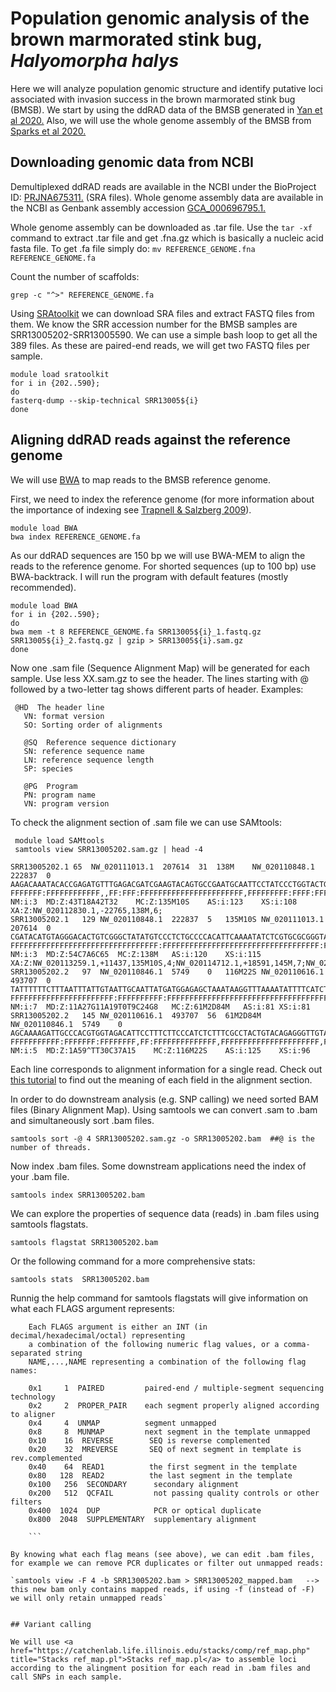 # Population genomic analysis of the brown marmorated stink bug, _Halyomorpha halys_

Here we will analyze population genomic structure and identify putative loci associated with invasion success in the brown marmorated stink bug (BMSB).
We start by using the ddRAD data of the BMSB generated in <a href="https://bmcgenomics.biomedcentral.com/articles/10.1186/s12864-021-07678-z" title="Yan et al 2020.">Yan et al 2020.</a> Also, we will use the whole genome assembly of the BMSB from <a href="https://bmcgenomics.biomedcentral.com/articles/10.1186/s12864-020-6510-7" title="Sparks et al 2020.">Sparks et al 2020.<a>
  
 
  ## Downloading genomic data from NCBI
 
Demultiplexed ddRAD reads are available in the NCBI under the BioProject ID: <a href="https://www.ncbi.nlm.nih.gov/bioproject/?term=PRJNA675311." title="PRJNA675311.">PRJNA675311.</a> (SRA files).
Whole genome assembly data are available in the NCBI as Genbank assembly accession <a href="https://www.ncbi.nlm.nih.gov/assembly/GCF_000696795.1/" title="GCA_000696795.1.">GCA_000696795.1.</a>
  
Whole genome assembly can be downloaded as .tar file. Use the `tar -xf` command to extract .tar file and get .fna.gz which is basically a nucleic acid fasta file. To get .fa file simply do: `mv REFERENCE_GENOME.fna REFERENCE_GENOME.fa`

 Count the number of scaffolds:
  
`grep -c "^>" REFERENCE_GENOME.fa`
  
Using <a href="https://github.com/ncbi/sra-tools/wiki/HowTo:-fasterq-dump" title="SRAtoolkit">SRAtoolkit</a> we can download SRA files and extract FASTQ files from them. We know the SRR accession number for the BMSB samples are SRR13005202-SRR13005590. We can use a simple bash loop to get all the 389 files. As these are paired-end reads, we will get two FASTQ files per sample.
 
```
module load sratoolkit
for i in {202..590};
do
fasterq-dump --skip-technical SRR13005${i}
done
```

  
  ## Aligning ddRAD reads against the reference genome
  
We will use <a href="http://bio-bwa.sourceforge.net/bwa.shtml" title="BWA">BWA</a> to map reads to the BMSB reference genome. 

 First, we need to index the reference genome (for more information about the importance of indexing see <a href="https://www.nature.com/articles/nbt0509-455" title="Trapnell & Salzberg 2009">Trapnell & Salzberg 2009</a>).
 
```
module load BWA
bwa index REFERENCE_GENOME.fa
```
  
As our ddRAD sequences are 150 bp we will use BWA-MEM to align the reads to the reference genome. For shorted sequences (up to 100 bp) use BWA-backtrack.
I will run the program with default features (mostly recommended).
  
```
module load BWA
for i in {202..590};
do
bwa mem -t 8 REFERENCE_GENOME.fa SRR13005${i}_1.fastq.gz SRR13005${i}_2.fastq.gz | gzip > SRR13005${i}.sam.gz
done
  ```
  
 Now one .sam file (Sequence Alignment Map) will be generated for each sample. Use less XX.sam.gz to see the header. The lines starting with @ followed by a two-letter tag shows different parts of header. Examples:
 ``` 
  @HD  The header line
	VN: format version
	SO: Sorting order of alignments

	@SQ  Reference sequence dictionary
	SN: reference sequence name
	LN: reference sequence length
	SP: species

	@PG  Program
	PN: program name
	VN: program version
```
 
To check the alignment section of .sam file we can use SAMtools:
  
 ```
  module load SAMtools
  samtools view SRR13005202.sam.gz | head -4
  ```
  
  ```
  SRR13005202.1	65	NW_020111013.1	207614	31	138M	NW_020110848.1	222837	0	AAGACAAATACACCGAGATGTTTGAGACGATCGAAGTACAGTGCCGAATGCAATTCCTATCCCTGGTACTGAAGATTCAGCTGGCAAAAGAACTAGGGAAGAAAGAGGGAATGCCGAGAGACCGCTCGTTTGTGGAAT	FFFFFFF:FFFFFFFFFFFF,,FF:FFF:FFFFFFFFFFFFFFFFFFFFFFF,FFFFFFFFF:FFFF:FFFFFFFFFFFFFFFFF,FFFFF:FFFFFFFFFFFFFFFFFF:FFFFFFFFFFFFFFFFFFF,FFFFFFF	NM:i:3	MD:Z:43T18A42T32	MC:Z:135M10S	AS:i:123	XS:i:108	XA:Z:NW_020112830.1,-22765,138M,6;
SRR13005202.1	129	NW_020110848.1	222837	5	135M10S	NW_020111013.1	207614	0	CGATACATGTAGGGACACTGTCGGGCTATATGTCCCTCTGCCCCACATTCAAAATATCTCGTGCGCGGGTAATGCGCCACTAGATGCCCAACCCTCCCGCAACCATGACACTTGCGGTCCTCCCGCCGACCATTGTTTCTGGGTT	FFFFFFFFFFFFFFFFFFFFFFFFFFFFFFFFF:FFFFFFFFFFFFFFFFFFFFFFFFFFFFFFFFFFF:FFFFFFFFF:F:FFFFFFFF:FFFFFFFFFFFFFFFFFF,FFFFFF::FFFFFFFFFF,,F,::F::FFFFFFFF	NM:i:3	MD:Z:54C7A6C65	MC:Z:138M	AS:i:120	XS:i:115	XA:Z:NW_020113259.1,+11437,135M10S,4;NW_020114712.1,+18591,145M,7;NW_020113353.1,+54411,135M10S,6;NW_020113948.1,-35551,2S78M4I61M,10;
SRR13005202.2	97	NW_020110846.1	5749	0	116M22S	NW_020110616.1	493707	0	TATTTTTTCTTTAATTTATTGTAATTGCAATTATGATGGAGAGCTAAATAAGGTTTAAAATATTTTCATCTGCTCAACCTGGTCTCGATTCATCAAACTTCAGGAGGACACGCGCCACTGGACCACCAAGTACCCCCT	FFFFFFFFFFFFFFFFFFFFFFF:FFFFFFFFFF:FFFFFFFFFFFFFFFFFFFFFFFFFFFFFFFFFFFFFFFFFFFFFFFFFFFFFFFFFFFFFFFFFFFFFFFFFFFFFFFFFFFFFFFFFFFFFFFFFFFFFFF	NM:i:7	MD:Z:11A27G11A19T0T9C24G8	MC:Z:61M2D84M	AS:i:81	XS:i:81
SRR13005202.2	145	NW_020110616.1	493707	56	61M2D84M	NW_020110846.1	5749	0	AGCAAAAGATTGCCCACGTGGTAGACATTCCTTTCTTCCCATCTCTTTCGCCTACTGTACAGAGGGTTGTAGCCAGGAAACCTATTCTTCTATTGACCTCTTTCTCATCCACTATTTCTCTCATATTCTTCATGATTTGGTTATA	FFFFFFFFFFF:FFFFFFF:FFFFFFFF,FF:FFFFFFFFFFFFFF,FFFFFFFFFFFFFFFFFFFFFF,FFFFFFFFFFFFFFFFFFFFFFF:FFFFFFFFFFFFFFFFFFFFFFFFFF:FFFFFFFFFFFF,FFFFFFFFFFF	NM:i:5	MD:Z:1A59^TT30C37A15	MC:Z:116M22S	AS:i:125	XS:i:96
```

 Each line corresponds to alignment information for a single read. Check out <a href="https://hbctraining.github.io/Intro-to-rnaseq-hpc-O2/lessons/04_alignment_quality.html" title="this tutorial">this tutorial</a> to find out the meaning of each field in the alignment section.
  
  

In order to do downstream analysis (e.g. SNP calling) we need sorted BAM files (Binary Alignment Map). Using samtools we can convert .sam to .bam and simultaneously sort .bam files.	

`samtools sort -@ 4 SRR13005202.sam.gz -o SRR13005202.bam  ##@ is the number of threads.`

Now index .bam files. Some downstream applications need the index of your .bam file.
	
`samtools index SRR13005202.bam`
  
We can explore the properties of sequence data (reads) in .bam files using samtools flagstats. 
	
`samtools flagstat SRR13005202.bam`

Or the following command for a more comprehensive stats:

`samtools stats  SRR13005202.bam`

Runnig the help command for samtools flagstats will give information on what each FLAGS argument represents:
	
```
	Each FLAGS argument is either an INT (in decimal/hexadecimal/octal) representing
	a combination of the following numeric flag values, or a comma-separated string
	NAME,...,NAME representing a combination of the following flag names:

	0x1     1  PAIRED         paired-end / multiple-segment sequencing technology
	0x2     2  PROPER_PAIR    each segment properly aligned according to aligner
	0x4     4  UNMAP          segment unmapped
	0x8     8  MUNMAP         next segment in the template unmapped
	0x10    16  REVERSE        SEQ is reverse complemented
	0x20    32  MREVERSE       SEQ of next segment in template is rev.complemented
	0x40    64  READ1          the first segment in the template
	0x80   128  READ2          the last segment in the template
	0x100   256  SECONDARY      secondary alignment
	0x200   512  QCFAIL         not passing quality controls or other filters
	0x400  1024  DUP            PCR or optical duplicate
	0x800  2048  SUPPLEMENTARY  supplementary alignment
	
	```

By knowing what each flag means (see above), we can edit .bam files, for example we can remove PCR duplicates or filter out unmapped reads:

`samtools view -F 4 -b SRR13005202.bam > SRR13005202_mapped.bam   --> this new bam only contains mapped reads, if using -f (instead of -F) we will only retain unmapped reads`


## Variant calling

We will use <a href="https://catchenlab.life.illinois.edu/stacks/comp/ref_map.php" title="Stacks ref_map.pl">Stacks ref_map.pl</a> to assemble loci according to the alingment position for each read in .bam files and call SNPs in each sample.

	




